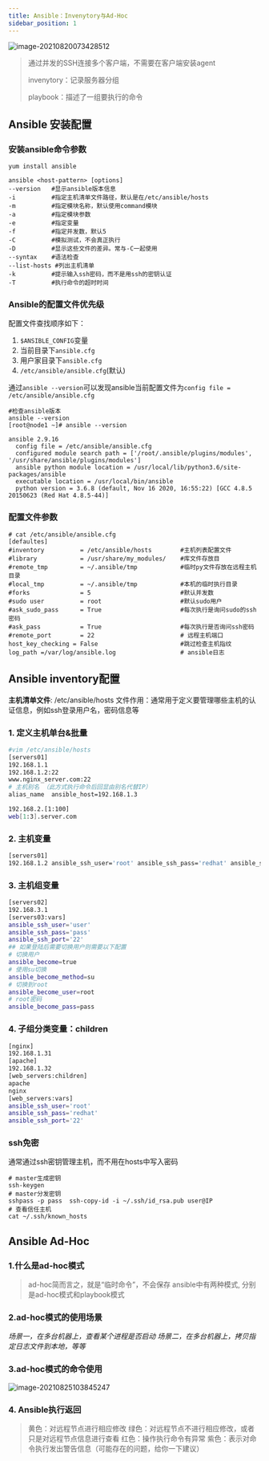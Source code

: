 ```yaml
---
title: Ansible：Invenytory与Ad-Hoc
sidebar_position: 1
---
```




![image-20210820073428512](https://image-fusice.oss-cn-hangzhou.aliyuncs.com/image/5%E5%88%86%E9%92%9F%E5%85%A5%E9%97%A8Ansible/2021.09.26-22:18:38-image-20210820073428512.png)

> 通过并发的SSH连接多个客户端，不需要在客户端安装agent
>
> invenytory：记录服务器分组
>
> playbook：描述了一组要执行的命令
>

## Ansible 安装配置

### 安装ansible命令参数

```
yum install ansible 

ansible <host-pattern> [options]
--version	#显示ansible版本信息
-i			#指定主机清单文件路径，默认是在/etc/ansible/hosts
-m			#指定模块名称，默认使用command模块
-a			#指定模块参数
-e			#指定变量
-f			#指定并发数，默认5
-C			#模拟测试，不会真正执行
-D			#显示这些文件的差异。常与-C一起使用
--syntax	#语法检查
--list-hosts #列出主机清单
-k			#提示输入ssh密码，而不是用ssh的密钥认证
-T			#执行命令的超时时间
```

### Ansible的配置文件优先级

配置文件查找顺序如下：

1. `$ANSIBLE_CONFIG`变量
2. 当前目录下`ansible.cfg`
3. 用户家目录下`ansible.cfg`
4. `/etc/ansible/ansible.cfg`(默认)

通过`ansible --version`可以发现ansible当前配置文件为`config file = /etc/ansible/ansible.cfg`

```
#检查ansible版本
ansible --version
[root@node1 ~]# ansible --version

ansible 2.9.16
  config file = /etc/ansible/ansible.cfg
  configured module search path = ['/root/.ansible/plugins/modules', '/usr/share/ansible/plugins/modules']
  ansible python module location = /usr/local/lib/python3.6/site-packages/ansible
  executable location = /usr/local/bin/ansible
  python version = 3.6.8 (default, Nov 16 2020, 16:55:22) [GCC 4.8.5 20150623 (Red Hat 4.8.5-44)]
```

### 配置文件参数

```
# cat /etc/ansible/ansible.cfg
[defaultes]
#inventory			= /etc/ansible/hosts		#主机列表配置文件
#library			= /usr/share/my_modules/	#库文件存放目
#remote_tmp			= ~/.ansible/tmp			#临时py文件存放在远程主机目录
#local_tmp			= ~/.ansible/tmp			#本机的临时执行目录
#forks				= 5							#默认并发数
#sudo user			= root						#默认sudo用户
#ask_sudo_pass		= True						#每次执行是询问sudo的ssh密码
#ask_pass			= True						#每次执行是否询问ssh密码
#remote_port		= 22						# 远程主机端口
host_key_checking = False						#跳过检查主机指纹
log_path =/var/log/ansible.log					# ansible日志
```

## Ansible inventory配置

**主机清单文件**: /etc/ansible/hosts
 文件作用：通常用于定义要管理哪些主机的认证信息，例如ssh登录用户名，密码信息等

### 1. 定义主机单台&批量

```bash
#vim /etc/ansible/hosts
[servers01]
192.168.1.1
192.168.1.2:22
www.nginx_server.com:22
# 主机别名 （此方式执行命令后回显由别名代替IP）
alias_name  ansible_host=192.168.1.3 

192.168.2.[1:100]
web[1:3].server.com
```

### 2. 主机变量

```bash
[servers01]
192.168.1.2 ansible_ssh_user='root' ansible_ssh_pass='redhat' ansible_ssh_port='22'
```

### 3. 主机组变量

```bash
[servers02]
192.168.3.1
[servers03:vars]
ansible_ssh_user='user'
ansible_ssh_pass='pass'
ansible_ssh_port='22'
## 如果登陆后需要切换用户则需要以下配置
# 切换用户
ansible_become=true
# 使用su切换
ansible_become_method=su
# 切换到root
ansible_become_user=root
# root密码
ansible_become_pass=pass
```

### 4. 子组分类变量：children

```bash
[nginx]
192.168.1.31
[apache]
192.168.1.32
[web_servers:children]
apache
nginx
[web_servers:vars]
ansible_ssh_user='root'
ansible_ssh_pass='redhat'
ansible_ssh_port='22'
```

### ssh免密

通常通过ssh密钥管理主机，而不用在hosts中写入密码

 ```
 # master生成密钥
 ssh-keygen
 # master分发密钥
 sshpass -p pass  ssh-copy-id -i ~/.ssh/id_rsa.pub user@IP
 # 查看信任主机
 cat ~/.ssh/known_hosts
 ```


## Ansible Ad-Hoc

### 1.什么是ad-hoc模式

> ad-hoc简而言之，就是“临时命令”，不会保存
>  ansible中有两种模式, 分别是ad-hoc模式和playbook模式

### 2.ad-hoc模式的使用场景
 *场景一，在多台机器上，查看某个进程是否启动
 场景二，在多台机器上，拷贝指定日志文件到本地，等等*

### 3.ad-hoc模式的命令使用

![image-20210825103845247](https://image-fusice.oss-cn-hangzhou.aliyuncs.com/image/00-5%E5%88%86%E9%92%9F%E5%85%A5%E9%97%A8Ansible/2021.09.26-22:18:46-image-20210825103845247.png)

### 4. Ansible执行返回

> 黄色：对远程节点进行相应修改
> 绿色：对远程节点不进行相应修改，或者只是对远程节点信息进行查看
> 红色：操作执行命令有异常
> 紫色：表示对命令执行发出警告信息（可能存在的问题，给你一下建议）

